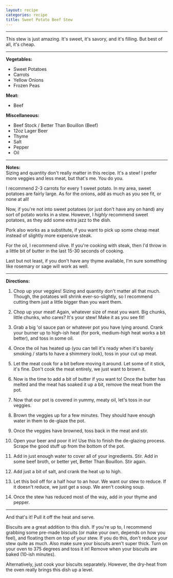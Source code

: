 ```yaml
---
layout: recipe
categories: recipe
title: Sweet Potato Beef Stew
---
```

------
This stew is just amazing. It's sweet, it's savory, and it's filling. But best of all, it's cheap. 

------

__Vegetables:__
- Sweet Potatoes
- Carrots
- Yellow Onions
- Frozen Peas

__Meat:__
- Beef

__Miscellaneous:__
- Beef Stock / Better Than Bouillon (Beef) 
- 12oz Lager Beer
- Thyme
- Salt
- Pepper
- Oil

-----

__Notes:__\
Sizing and quantity don't really matter in this recipe. It's a stew! I prefer more veggies and less meat, but that's me. You do you. 

I recommend 2-3 carrots for every 1 sweet potato. In my area, sweet potatoes are fairly large. As for the onions, add as much as you see fit, or none at all! 

Now, if you're not into sweet potatoes (or just don't have any on hand) any sort of potato works in a stew. However, I _highly_ recommend sweet potatoes, as they add some extra jazz to the dish. 

Pork also works as a substitute, if you want to pick up some cheap meat instead of slightly more expensive steak. 

For the oil, I recommend olive. If you're cooking with steak, then I'd throw in a little bit of butter in the last 15-30 seconds of cooking. 

Last but not least, if you don't have any thyme available, I'm sure something like rosemary or sage will work as well.

-----

__Directions:__
1. Chop up your veggies! Sizing and quantity don't matter all that much. Though, the potatoes will shrink ever-so-slightly, so I recommend cutting them just a little bigger than you want them.

2. Chop up your meat! Again, whatever size of meat you want. Big chunks, little chunks, who cares? It's your stew! Make it as you see fit!

3. Grab a big 'ol sauce pan or whatever pot you have lying around. Crank your burner up to high-ish heat (for pork, medium-high heat works a bit better), and toss in some oil. 

4. Once the oil has heated up (you can tell it's ready when it's barely smoking / starts to have a shimmery look), toss in your cut up meat.

5. Let the meat cook for a bit before moving it around. Let some of it stick, it's fine. Don't cook the meat entirely, we just want to brown it. 

6. Now is the time to add a bit of butter if you want to! Once the butter has melted and the meat has soaked it up a bit, remove the meat from the pot.

7. Now that our pot is covered in yummy, meaty oil, let's toss in our veggies.
8. Brown the veggies up for a few minutes. They should have enough water in them to de-glaze the pot. 

9. Once the veggies have browned, toss back in the meat and stir. 

10. Open your beer and poor it in! Use this to finish the de-glazing process. Scrape the good stuff up from the bottom of the pot. 

11. Add in just enough water to cover all of your ingredients. Stir. Add in some beef broth, or better yet, Better Than Bouillon. Stir again. 

12. Add just a bit of salt, and crank the heat up to high.

13. Let this boil off for a half hour to an hour. We want our stew to reduce. If it doesn't reduce, we just get a soup. We aren't cooking soup. 

14. Once the stew has reduced most of the way, add in your thyme and pepper.

-----

And that's it! Pull it off the heat and serve. 

Biscuits are a great addition to this dish. If you're up to, I recommend grabbing some pre-made biscuits (or make your own, depends on how you feel), and floating them on top of your stew. If you do this, don't reduce your stew quite as much. Also make sure your biscuits aren't super thick. Turn on your oven to 375 degrees and toss it in! Remove when your biscuits are baked (10-ish minutes).

Alternatively, just cook your biscuits separately. However, the dry-heat from the oven really brings this dish up a level. 